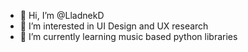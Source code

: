 - 👋 Hi, I’m @LladnekD
- 👀 I’m interested in UI Design and UX research
- 🌱 I’m currently learning music based python libraries


<!---

--->
